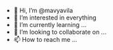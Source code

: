 - 👋 Hi, I’m @mavyavila
- 👀 I’m interested in everything
- 🌱 I’m currently learning ...
- 💞️ I’m looking to collaborate on ...
- 📫 How to reach me ...

<!---
mavyavila/mavyavila is a ✨ special ✨ repository because its `README.md` (this file) appears on your GitHub profile.
You can click the Preview link to take a look at your changes.
--->
